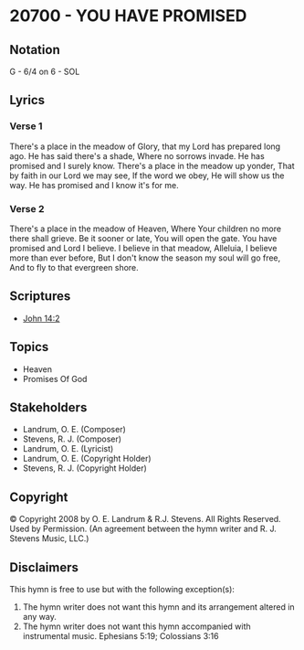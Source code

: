 # 20700 - YOU HAVE PROMISED

## Notation

G - 6/4 on 6 - SOL

## Lyrics

### Verse 1

There's a place in the meadow of Glory, that my Lord has prepared long ago. He has said there's a shade, Where no sorrows invade. He has promised and I surely know. There's a place in the meadow up yonder, That by faith in our Lord we may see, If the word we obey, He will show us the way. He has promised and I know it's for me.

### Verse 2

There's a place in the meadow of Heaven, Where Your children no more there shall grieve. Be it sooner or late, You will open the gate. You have promised and Lord I believe. I believe in that meadow, Alleluia, I believe more than ever before, But I don't know the season my soul will go free, And to fly to that evergreen shore.


## Scriptures

- [John 14:2](https://www.biblegateway.com/passage/?search=John%2014%3A2)

## Topics

- Heaven
- Promises Of God

## Stakeholders

- Landrum, O. E. (Composer)
- Stevens, R. J. (Composer)
- Landrum, O. E. (Lyricist)
- Landrum, O. E. (Copyright Holder)
- Stevens, R. J. (Copyright Holder)

## Copyright

© Copyright 2008 by O. E. Landrum & R.J. Stevens. All Rights Reserved. Used by Permission.
(An agreement between the hymn writer and R. J. Stevens Music, LLC.)

## Disclaimers

This hymn is free to use but with the following exception(s):
1. The hymn writer does not want this hymn and its arrangement altered in any way.
2. The hymn writer does not want this hymn accompanied with instrumental music.
Ephesians 5:19; Colossians 3:16

